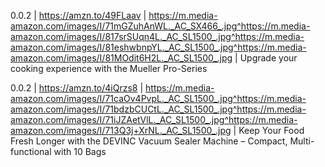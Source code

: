 0.0.2 | https://amzn.to/49FLaav | https://m.media-amazon.com/images/I/71mGZuhAnWL._AC_SX466_.jpg^https://m.media-amazon.com/images/I/817srSUqn4L._AC_SL1500_.jpg^https://m.media-amazon.com/images/I/81eshwbnpYL._AC_SL1500_.jpg^https://m.media-amazon.com/images/I/81MOdit6H2L._AC_SL1500_.jpg | Upgrade your cooking experience with the Mueller Pro-Series

0.0.2 | https://amzn.to/4iQrzs8 | https://m.media-amazon.com/images/I/71caOv4PvpL._AC_SL1500_.jpg^https://m.media-amazon.com/images/I/71bdzbCUCtL._AC_SL1500_.jpg^https://m.media-amazon.com/images/I/71iJZAetVlL._AC_SL1500_.jpg^https://m.media-amazon.com/images/I/713Q3j+XrNL._AC_SL1500_.jpg | Keep Your Food Fresh Longer with the DEVINC Vacuum Sealer Machine – Compact, Multi-functional with 10 Bags

